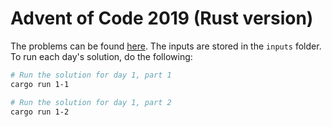 # Advent of Code 2019 (Rust version)

The problems can be found [here](https://adventofcode.com/2019). The inputs are
stored in the `inputs` folder. To run each day's solution, do the following:

```bash
# Run the solution for day 1, part 1
cargo run 1-1

# Run the solution for day 1, part 2
cargo run 1-2
```
